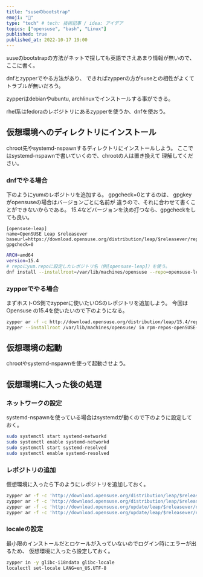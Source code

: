 ```yaml
---
title: "suseのbootstrap"
emoji: "🍣"
type: "tech" # tech: 技術記事 / idea: アイデア
topics: ["opensuse", "bash", "Linux"]
published: true
published_at: 2022-10-17 19:00 
---
```


suseのbootstrapの方法がネットで探しても英語でさえあまり情報が無いので、
ここに書く。

dnfとzypperでやる方法があり、
できればzypperの方がsuseとの相性がよくてトラブルが無いだろう。

zypperはdebianやubuntu, archlinuxでインストールする事ができる。

rhel系はfedoraのレポジトリにあるzypperを使うか、dnfを使おう。

## 仮想環境へのディレクトリにインストール

chroot先やsystemd-nspawnするディレクトリにインストールしよう。
ここではsystemd-nspawnで書いていくので、chrootの人は置き換えて
理解してください。

### dnfでやる場合

下のようにyumのレポジトリを追加する。
gpgcheck=0とするのは、
gpgkeyがopensuseの場合はバージョンごとに名前が
違うので、それに合わせて書くことができないからである。
15.4などバージョンを決め打つなら、gpgcheckをしても良い。

```bash:/etc/yum.repos.d/opensuse-leap.repo
[opensuse-leap]
name=OpenSUSE Leap $releasever
baseurl=https://download.opensuse.org/distribution/leap/$releasever/repo/oss/
gpgcheck=0
```

```bash
ARCH=amd64
version=15.4
# repoにyum.repoに設定したレポジトリ名（例[opensuse-leap]）を使う。
dnf install --installroot=/var/lib/machines/opensuse --repo=opensuse-leap --releasever=$version rpm-repos-openSUSE-Leap systemd systemd-network bash zypper util-linux
```

### zypperでやる場合

まずホストOS側でzypperに使いたいOSのレポジトリを追加しよう。
今回はOpensuse の15.4を使いたいので下のようになる。

```bash
zypper ar -f -c http://download.opensuse.org/distribution/leap/15.4/repo/oss opensuse-leap-15.4
zypper --installroot /var/lib/machines/opensuse/ in rpm-repos-openSUSE-Leap systemd systemd-network bash zypper util-linux
```

## 仮想環境の起動

chrootやsystemd-nspawnを使って起動させよう。

## 仮想環境に入った後の処理

### ネットワークの設定

systemd-nspawnを使っている場合はsystemdが動くので下のように設定しておく。

```bash
sudo systemctl start systemd-networkd
sudo systemctl enable systemd-networkd
sudo systemctl start systemd-resolved
sudo systemctl enable systemd-resolved
```

### レポジトリの追加

仮想環境に入ったら下のようにレポジトリを追加しておく。

```bash
zypper ar -f -c 'http://download.opensuse.org/distribution/leap/$releasever/repo/oss' repo-oss
zypper ar -f -c 'http://download.opensuse.org/distribution/leap/$releasever/repo/non-oss' repo-non-oss
zypper ar -f -c 'http://download.opensuse.org/update/leap/$releasever/oss' repo-oss-update
zypper ar -f -c 'http://download.opensuse.org/update/leap/$releasever/non-oss' repo-non-oss-update
```

### localeの設定

最小限のインストールだとロケールが入っていないのでログイン時にエラーが出るため、
仮想環境に入ったら設定しておく。

```bash
zypper in -y glibc-i18ndata glibc-locale
localectl set-locale LANG=en_US.UTF-8
```
